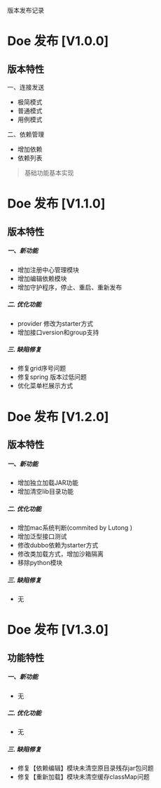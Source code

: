 
版本发布记录

# Doe 发布 [V1.0.0]
## 版本特性
一、连接发送
* 极简模式
* 普通模式
* 用例模式

二、依赖管理
* 增加依赖
* 依赖列表

> 基础功能基本实现


# Doe 发布 [V1.1.0]

## 版本特性

##### 一、新功能
* 增加注册中心管理模块
* 增加编辑依赖模块
* 增加守护程序，停止、重启、重新发布

##### 二. 优化功能
* provider 修改为starter方式
* 增加接口version和group支持

##### 三. 缺陷修复
* 修复grid序号问题
* 修复spring 版本过低问题
* 优化菜单栏展示方式



# Doe 发布 [V1.2.0]

## 版本特性

##### 一、新功能
* 增加独立加载JAR功能
* 增加清空lib目录功能

##### 二. 优化功能
* 增加mac系统判断(commited by Lutong )
* 增加泛型接口测试
* 修改dubbo依赖为starter方式
* 修改类加载方式，增加沙箱隔离
* 移除python模块

##### 三. 缺陷修复
* 无



# Doe 发布 [V1.3.0]

## 功能特性

##### 一、新功能
* 无

##### 二. 优化功能
* 无

##### 三. 缺陷修复
* 修复【依赖编辑】模块未清空原目录残存jar包问题
* 修复【重新加载】模块未清空缓存classMap问题





